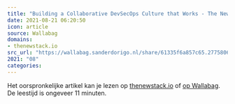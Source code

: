 ```yaml
---
title: "Building a Collaborative DevSecOps Culture that Works - The New Stack"
date: 2021-08-21 06:20:50
icon: article
source: Wallabag
domains:
- thenewstack.io
src_url: "https://wallabag.sanderdorigo.nl/share/61335f6a857c65.27758060"
2021: "08"
categories:
---
```

Het oorspronkelijke artikel kan je lezen op [thenewstack.io](https://thenewstack.io/building-a-collaborative-devsecops-culture-that-works/) of [op Wallabag](https://wallabag.sanderdorigo.nl/share/61335f6a857c65.27758060). De leestijd is ongeveer 11 minuten.
